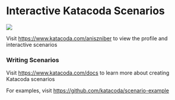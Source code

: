 # Interactive Katacoda Scenarios

[![](http://shields.katacoda.com/katacoda/aniszniber/count.svg)](https://www.katacoda.com/aniszniber "Get your profile on Katacoda.com")

Visit https://www.katacoda.com/aniszniber to view the profile and interactive scenarios

### Writing Scenarios
Visit https://www.katacoda.com/docs to learn more about creating Katacoda scenarios

For examples, visit https://github.com/katacoda/scenario-example
